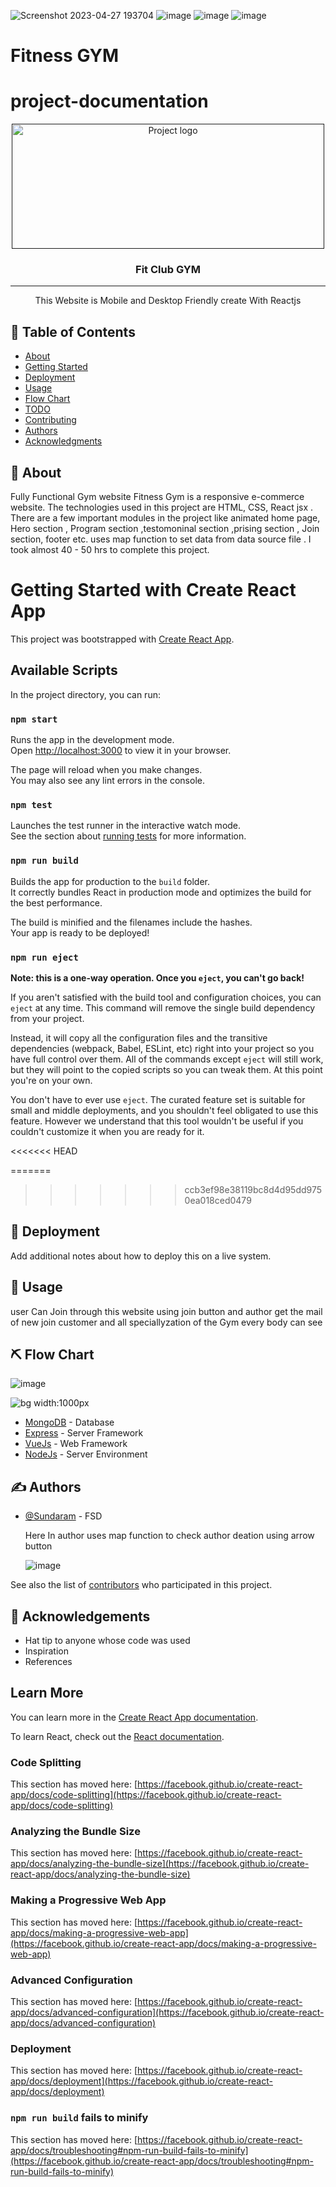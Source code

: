 


![Screenshot 2023-04-27 193704](https://user-images.githubusercontent.com/86216867/234928113-b72ecf35-0321-4962-a1db-22602152da68.png)
![image](https://user-images.githubusercontent.com/86216867/234928802-89274c9b-421c-4846-9bec-c46960d2315f.png)
![image](https://user-images.githubusercontent.com/86216867/234928831-f0ba5164-d6c6-40b5-bfb2-28c5c6251369.png)
![image](https://user-images.githubusercontent.com/86216867/234928857-447f2aef-e4dc-4cfa-8f7e-776b2b24e74d.png)



# Fitness GYM

# project-documentation

<p align="center">
  <a href="" rel="noopener">
 <img width=500px height=200px src="https://user-images.githubusercontent.com/86216867/234930489-44ac0356-1e74-46b1-a466-91d4e54c218f.png" alt="Project logo"></a>
</p>



<h3 align="center">Fit Club GYM</h3>

---

<p align="center"> This Website is Mobile and Desktop Friendly create With Reactjs 
    <br> 
</p>


## 📝 Table of Contents
- [About](#about)
- [Getting Started](#getting_started)
- [Deployment](#deployment)
- [Usage](#usage)
- [Flow Chart](#flowchart)
- [TODO](../TODO.md)
- [Contributing](../CONTRIBUTING.md)
- [Authors](#authors)
- [Acknowledgments](#acknowledgement)

## 🧐 About <a name = "about"></a>
Fully Functional Gym  website Fitness Gym  is a responsive e-commerce website. The technologies used in this project are HTML, CSS, React jsx . There are a few important modules in the project like animated home page, Hero section  , Program section ,testomoninal section ,prising section  , Join  section, footer etc. uses map function to set data from data source file . I took almost 40 - 50 hrs to complete this project. 

# Getting Started with Create React App

This project was bootstrapped with [Create React App](https://github.com/facebook/create-react-app).

## Available Scripts

In the project directory, you can run:

### `npm start`

Runs the app in the development mode.\
Open [http://localhost:3000](http://localhost:3000) to view it in your browser.

The page will reload when you make changes.\
You may also see any lint errors in the console.

### `npm test`

Launches the test runner in the interactive watch mode.\
See the section about [running tests](https://facebook.github.io/create-react-app/docs/running-tests) for more information.

### `npm run build`

Builds the app for production to the `build` folder.\
It correctly bundles React in production mode and optimizes the build for the best performance.

The build is minified and the filenames include the hashes.\
Your app is ready to be deployed!

### `npm run eject`

**Note: this is a one-way operation. Once you `eject`, you can't go back!**

If you aren't satisfied with the build tool and configuration choices, you can `eject` at any time. This command will remove the single build dependency from your project.

Instead, it will copy all the configuration files and the transitive dependencies (webpack, Babel, ESLint, etc) right into your project so you have full control over them. All of the commands except `eject` will still work, but they will point to the copied scripts so you can tweak them. At this point you're on your own.

You don't have to ever use `eject`. The curated feature set is suitable for small and middle deployments, and you shouldn't feel obligated to use this feature. However we understand that this tool wouldn't be useful if you couldn't customize it when you are ready for it.


<<<<<<< HEAD


=======
>>>>>>> ccb3ef98e38119bc8d4d95dd9750ea018ced0479


## 🚀 Deployment <a name = "deployment"></a>
Add additional notes about how to deploy this on a live system.

## 🎈 Usage <a name="usage">
user Can Join through this website using join button and author get the mail of new join customer and all speciallyzation of the Gym every body  can see
</a>
## ⛏️ Flow Chart <a name = "flowchart">
![image](https://user-images.githubusercontent.com/86216867/234936358-186437da-d835-4c33-9f53-aad5a5b26823.png)


![bg width:1000px](./swagindiaflowchart.png)

- [MongoDB](https://www.mongodb.com/) - Database
- [Express](https://expressjs.com/) - Server Framework
- [VueJs](https://vuejs.org/) - Web Framework
- [NodeJs](https://nodejs.org/en/) - Server Environment

## ✍️ Authors <a name = "authors"></a>
- [@Sundaram](https://github.com/Sundaram49) - FSD
  
  Here In author uses map function to check author deation using arrow button
  
  ![image](https://user-images.githubusercontent.com/86216867/234936979-219812c8-a553-47f6-8f42-e009cfeb781d.png)


See also the list of [contributors](https://github.com/kylelobo/The-Documentation-Compendium/contributors) who participated in this project.

## 🎉 Acknowledgements <a name = "acknowledgement"></a>
- Hat tip to anyone whose code was used
- Inspiration
- References






## Learn More

You can learn more in the [Create React App documentation](https://facebook.github.io/create-react-app/docs/getting-started).

To learn React, check out the [React documentation](https://reactjs.org/).

### Code Splitting

This section has moved here: [https://facebook.github.io/create-react-app/docs/code-splitting](https://facebook.github.io/create-react-app/docs/code-splitting)

### Analyzing the Bundle Size

This section has moved here: [https://facebook.github.io/create-react-app/docs/analyzing-the-bundle-size](https://facebook.github.io/create-react-app/docs/analyzing-the-bundle-size)

### Making a Progressive Web App

This section has moved here: [https://facebook.github.io/create-react-app/docs/making-a-progressive-web-app](https://facebook.github.io/create-react-app/docs/making-a-progressive-web-app)

### Advanced Configuration

This section has moved here: [https://facebook.github.io/create-react-app/docs/advanced-configuration](https://facebook.github.io/create-react-app/docs/advanced-configuration)

### Deployment

This section has moved here: [https://facebook.github.io/create-react-app/docs/deployment](https://facebook.github.io/create-react-app/docs/deployment)

### `npm run build` fails to minify

This section has moved here: [https://facebook.github.io/create-react-app/docs/troubleshooting#npm-run-build-fails-to-minify](https://facebook.github.io/create-react-app/docs/troubleshooting#npm-run-build-fails-to-minify)
